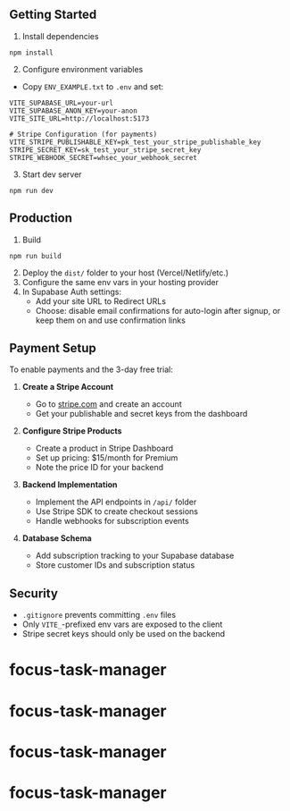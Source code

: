 ## Getting Started

1. Install dependencies

```
npm install
```

2. Configure environment variables

- Copy `ENV_EXAMPLE.txt` to `.env` and set:

```
VITE_SUPABASE_URL=your-url
VITE_SUPABASE_ANON_KEY=your-anon
VITE_SITE_URL=http://localhost:5173

# Stripe Configuration (for payments)
VITE_STRIPE_PUBLISHABLE_KEY=pk_test_your_stripe_publishable_key
STRIPE_SECRET_KEY=sk_test_your_stripe_secret_key
STRIPE_WEBHOOK_SECRET=whsec_your_webhook_secret
```

3. Start dev server

```
npm run dev
```

## Production

1. Build

```
npm run build
```

2. Deploy the `dist/` folder to your host (Vercel/Netlify/etc.)
3. Configure the same env vars in your hosting provider
4. In Supabase Auth settings:
   - Add your site URL to Redirect URLs
   - Choose: disable email confirmations for auto-login after signup, or keep them on and use confirmation links

## Payment Setup

To enable payments and the 3-day free trial:

1. **Create a Stripe Account**

   - Go to [stripe.com](https://stripe.com) and create an account
   - Get your publishable and secret keys from the dashboard

2. **Configure Stripe Products**

   - Create a product in Stripe Dashboard
   - Set up pricing: $15/month for Premium
   - Note the price ID for your backend

3. **Backend Implementation**

   - Implement the API endpoints in `/api/` folder
   - Use Stripe SDK to create checkout sessions
   - Handle webhooks for subscription events

4. **Database Schema**
   - Add subscription tracking to your Supabase database
   - Store customer IDs and subscription status

## Security

- `.gitignore` prevents committing `.env` files
- Only `VITE_`-prefixed env vars are exposed to the client
- Stripe secret keys should only be used on the backend

# focus-task-manager

# focus-task-manager

# focus-task-manager

# focus-task-manager
